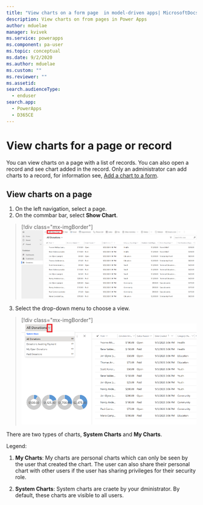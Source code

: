 ```yaml
---
title: "View charts on a form page  in model-driven apps| MicrosoftDocs"
description: View charts on from pages in Power Apps
author: mduelae
manager: kvivek
ms.service: powerapps
ms.component: pa-user
ms.topic: conceptual
ms.date: 9/2/2020
ms.author: mduelae
ms.custom: ""
ms.reviewer: ""
ms.assetid: 
search.audienceType: 
  - enduser
search.app: 
  - PowerApps
  - D365CE
---
```

# View charts for a page or record 

You can view charts on a page with a list of records. You can also open a record and see chart added in the record. Only an administrator can add charts to a record, for information see, [Add a chart to a form](https://docs.microsoft.com/powerapps/maker/model-driven-apps/add-chart-to-form).

## View charts on a page

1. On the left navigation, select a page.
2. On the commbar bar, select **Show Chart**.
  > [!div class="mx-imgBorder"]
  > ![Charts on a page](media/show_chart.png "Show charts on a page") 

3. Select the drop-down menu to choose a view. 


  > [!div class="mx-imgBorder"]
  > ![Choose a view](media/choose_view.png "Choose a view") 



There are two types of charts, **System Charts** and **My Charts**.




Legend: 
1. **My Charts**: My charts are personal charts which can only be seen by the user that created the chart. The user can also share their personal chart with other users if the user has sharing privileges for their security role.

2. **System Charts**: System charts are craete by your dministrator. By default, these charts are visible to all users. 


